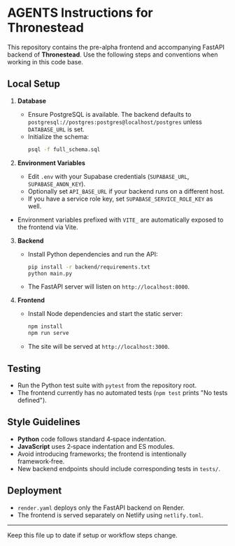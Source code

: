 # AGENTS Instructions for Thronestead

This repository contains the pre-alpha frontend and accompanying FastAPI backend of **Thronestead**. Use the following steps and conventions when working in this code base.

## Local Setup

1. **Database**
   - Ensure PostgreSQL is available. The backend defaults to `postgresql://postgres:postgres@localhost/postgres` unless `DATABASE_URL` is set.
   - Initialize the schema:
     ```bash
     psql -f full_schema.sql
     ```

2. **Environment Variables**
   - Edit `.env` with your Supabase credentials (`SUPABASE_URL`, `SUPABASE_ANON_KEY`).
   - Optionally set `API_BASE_URL` if your backend runs on a different host.
   - If you have a service role key, set `SUPABASE_SERVICE_ROLE_KEY` as well.
  - Environment variables prefixed with `VITE_` are automatically exposed to the frontend via Vite.

3. **Backend**
   - Install Python dependencies and run the API:
     ```bash
     pip install -r backend/requirements.txt
     python main.py
     ```
   - The FastAPI server will listen on `http://localhost:8000`.

4. **Frontend**
   - Install Node dependencies and start the static server:
     ```bash
     npm install
     npm run serve
     ```
   - The site will be served at `http://localhost:3000`.

## Testing

- Run the Python test suite with `pytest` from the repository root.
- The frontend currently has no automated tests (`npm test` prints "No tests defined").

## Style Guidelines

- **Python** code follows standard 4‑space indentation.
- **JavaScript** uses 2‑space indentation and ES modules.
- Avoid introducing frameworks; the frontend is intentionally framework‑free.
- New backend endpoints should include corresponding tests in `tests/`.

## Deployment

- `render.yaml` deploys only the FastAPI backend on Render.
- The frontend is served separately on Netlify using `netlify.toml`.

---

Keep this file up to date if setup or workflow steps change.
